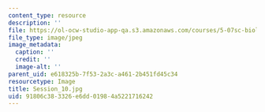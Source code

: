 ```yaml
---
content_type: resource
description: ''
file: https://ol-ocw-studio-app-qa.s3.amazonaws.com/courses/5-07sc-biological-chemistry-i-fall-2013/91806c383326e6dd01984a5221716242_Session_10.jpg
file_type: image/jpeg
image_metadata:
  caption: ''
  credit: ''
  image-alt: ''
parent_uid: e618325b-7f53-2a3c-a461-2b451fd45c34
resourcetype: Image
title: Session_10.jpg
uid: 91806c38-3326-e6dd-0198-4a5221716242
---
```

